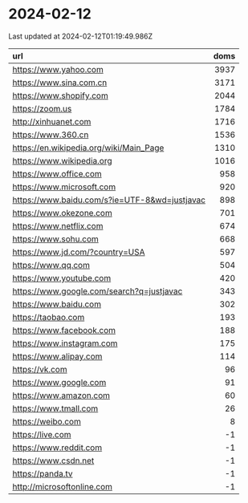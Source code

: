 # 2024-02-12

<!-- BEGIN -->
Last updated at 2024-02-12T01:19:49.986Z

url | doms
:- | -:
https://www.yahoo.com | 3937
https://www.sina.com.cn | 3171
https://www.shopify.com | 2044
https://zoom.us | 1784
http://xinhuanet.com | 1716
https://www.360.cn | 1536
https://en.wikipedia.org/wiki/Main_Page | 1310
https://www.wikipedia.org | 1016
https://www.office.com | 958
https://www.microsoft.com | 920
https://www.baidu.com/s?ie=UTF-8&wd=justjavac | 898
https://www.okezone.com | 701
https://www.netflix.com | 674
https://www.sohu.com | 668
https://www.jd.com/?country=USA | 597
https://www.qq.com | 504
https://www.youtube.com | 420
https://www.google.com/search?q=justjavac | 343
https://www.baidu.com | 302
https://taobao.com | 193
https://www.facebook.com | 188
https://www.instagram.com | 175
https://www.alipay.com | 114
https://vk.com | 96
https://www.google.com | 91
https://www.amazon.com | 60
https://www.tmall.com | 26
https://weibo.com | 8
https://live.com | -1
https://www.reddit.com | -1
https://www.csdn.net | -1
https://panda.tv | -1
http://microsoftonline.com | -1
<!-- END -->
